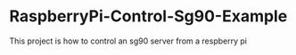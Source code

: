 # RaspberryPi-Control-Sg90-Example
This project is how to control an sg90 server from a respberry pi
